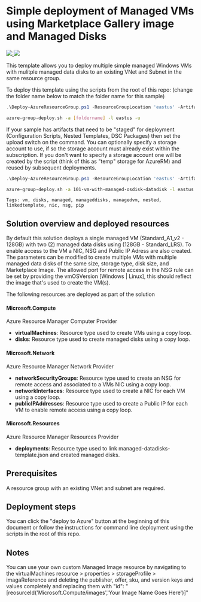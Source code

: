 # Simple deployment of Managed VMs using Marketplace Gallery image and Managed Disks

<a href="https://portal.azure.com/#create/Microsoft.Template/uri/https://raw.githubusercontent.com/Azure/azure-quickstart-templates/master/101-vm-with-managed-osdisk-datadisk/azuredeploy.json" target="_blank">
    <img src="http://azuredeploy.net/deploybutton.png"/>
</a>
<a href="http://armviz.io/#/?load=https://raw.githubusercontent.com/Azure/azure-quickstart-templates/master/101-vm-with-managed-osdisk-datadisk/azuredeploy.json" target="_blank">
    <img src="http://armviz.io/visualizebutton.png"/>
</a>

This template allows you to deploy multiple simple managed Windows VMs with mulitple managed data disks to an existing VNet and Subnet in the same resource group.  

To deploy this template using the scripts from the root of this repo: (change the folder name below to match the folder name for this sample)

```PowerShell
.\Deploy-AzureResourceGroup.ps1 -ResourceGroupLocation 'eastus' -ArtifactsStagingDirectory '[foldername]'
```
```bash
azure-group-deploy.sh -a [foldername] -l eastus -u
```
If your sample has artifacts that need to be "staged" for deployment (Configuration Scripts, Nested Templates, DSC Packages) then set the upload switch on the command.
You can optionally specify a storage account to use, if so the storage account must already exist within the subscription.  If you don't want to specify a storage account
one will be created by the script (think of this as "temp" storage for AzureRM) and reused by subsequent deployments.

```PowerShell
.\Deploy-AzureResourceGroup.ps1 -ResourceGroupLocation 'eastus' -ArtifactsStagingDirectory '101-vm-with-managed-osdisk-datadisk' -UploadArtifacts 
```
```bash
azure-group-deploy.sh -a 101-vm-with-managed-osdisk-datadisk -l eastus -u
```

`Tags: vm, disks, managed, manageddisks, managedvm, nested, linkedtemplate, nic, nsg, pip`

## Solution overview and deployed resources

By default this solution deploys a single managed VM (Standard_A1_v2 - 128GB) with two (2) managed data disks using (128GB - Standard_LRS).  To enable access to the VM a NIC, NSG and Public IP Adress
are also created.  The parameters can be modified to create multiple VMs with multiple managed data disks of the same size, storage type, disk size, and Marketplace Image.  The allowed port for remote access in the NSG rule
can be set by providing the vmOSVersion [Windows | Linux], this should reflect the image that's used to create the VM(s).   

The following resources are deployed as part of the solution

#### Microsoft.Compute

Azure Resource Manager Computer Provider

+ **virtualMachines**: Resource type used to create VMs using a copy loop.
+ **disks**: Resource type used to create managed disks using a copy loop.

#### Microsoft.Network

Azure Resource Manager Network Provider

+ **networkSecurityGroups**: Resource type used to create an NSG for remote access and associated to a VMs NIC using a copy loop.
+ **networkInterfaces**: Resource type used to create a NIC for each VM using a copy loop.
+ **publicIPAddresses**: Resource type used to create a Public IP for each VM to enable remote access using a copy loop.

#### Microsoft.Resources

Azure Resource Manager Resources Provider

+ **deployments**: Resource type used to link managed-datadisks-template.json and created managed disks.


## Prerequisites

A resource group with an existing VNet and subnet are required.

## Deployment steps

You can click the "deploy to Azure" button at the beginning of this document or follow the instructions for command line deployment using the scripts in the root of this repo.

## Notes

You can use your own custom Managed Image resource by navigating to the virtualMachines resource > properties > storageProfile > imagaReference and deleting the publisher, offer, sku, and version keys and values completely and replacing them with 
"id": "[reosurceId('Microsoft.Compute/images','Your Image Name Goes Here')]"
